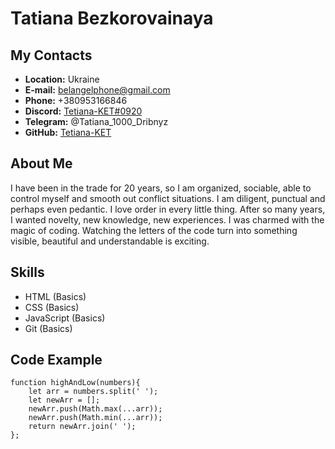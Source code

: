 # Tatiana Bezkorovainaya  

## My Contacts

 * __Location:__ Ukraine
 * __E-mail:__   belangelphone@gmail.com
 * __Phone:__    +380953166846
 * __Discord:__  [Tetiana-KET#0920](https://discord.com/channels/@me)
 * __Telegram:__ @Tatiana_1000_Dribnyz
 * __GitHub:__  [Tetiana-KET](https://github.com/Tetiana-KET)

## About Me

I have been in the trade for 20 years, so I am organized, sociable, able to control myself and smooth out conflict situations. I am diligent, punctual and perhaps even pedantic. I love order in every little thing. After so many years, I wanted novelty, new knowledge, new experiences. I was charmed with the magic of coding. Watching the letters of the code turn into something visible, beautiful and understandable is exciting. 

## Skills

+ HTML       (Basics)
+ CSS        (Basics)
+ JavaScript (Basics)
+ Git        (Basics)

## Code Example

```
function highAndLow(numbers){
    let arr = numbers.split(' ');
    let newArr = [];
    newArr.push(Math.max(...arr));
    newArr.push(Math.min(...arr));
    return newArr.join(' ');
};
```
